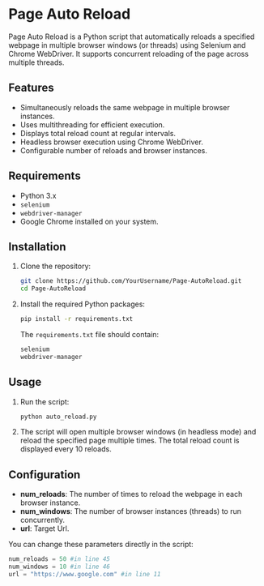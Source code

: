 # Page Auto Reload

Page Auto Reload is a Python script that automatically reloads a specified webpage in multiple browser windows (or threads) using Selenium and Chrome WebDriver. It supports concurrent reloading of the page across multiple threads.

## Features
- Simultaneously reloads the same webpage in multiple browser instances.
- Uses multithreading for efficient execution.
- Displays total reload count at regular intervals.
- Headless browser execution using Chrome WebDriver.
- Configurable number of reloads and browser instances.

## Requirements

- Python 3.x
- `selenium`
- `webdriver-manager`
- Google Chrome installed on your system.

## Installation

1. Clone the repository:
    ```bash
    git clone https://github.com/YourUsername/Page-AutoReload.git
    cd Page-AutoReload
    ```

2. Install the required Python packages:
    ```bash
    pip install -r requirements.txt
    ```

    The `requirements.txt` file should contain:
    ```txt
    selenium
    webdriver-manager
    ```

## Usage

1. Run the script:
    ```bash
    python auto_reload.py
    ```

2. The script will open multiple browser windows (in headless mode) and reload the specified page multiple times. The total reload count is displayed every 10 reloads.

## Configuration

- **num_reloads**: The number of times to reload the webpage in each browser instance.
- **num_windows**: The number of browser instances (threads) to run concurrently.
- **url**: Target Url.

You can change these parameters directly in the script:
```python
num_reloads = 50 #in line 45
num_windows = 10 #in line 46
url = "https://www.google.com" #in line 11

